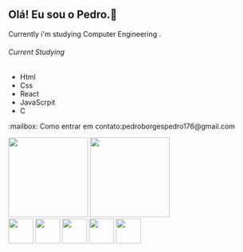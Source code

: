## Olá! Eu sou o Pedro.👋

Currently i'm studying Computer Engineering .
###### Current Studying
- Html
- Css
- React
- JavaScrpit
- C
<div>
  <p>
    :mailbox: Como entrar em contato:pedroborgespedro176@gmail.com
   
  </p>
</div>   

<div>
<img height="160em" src="https://github-readme-stats.vercel.app/api?username=pbcz1k4M&show_icons=true&theme=dark&include_all_commits=true&count_private=true"/>
<img height="160em" src="https://github-readme-stats.vercel.app/api/top-langs/?username=pbcz1k4M&layout=compact"/>
</div>
  <div style="display: inline_block">
    <img align="middle" height="50" width="50" src="https://cdn.jsdelivr.net/gh/devicons/devicon/icons/javascript/javascript-original.svg" />
    <img align="middle" height="50" width="50" src="https://cdn.jsdelivr.net/gh/devicons/devicon/icons/react/react-original.svg" />
    <img align="middle" height="50" width="50" src="https://cdn.jsdelivr.net/gh/devicons/devicon/icons/html5/html5-original.svg" />
    <img align="middle" height="50" width="50"src="https://cdn.jsdelivr.net/gh/devicons/devicon/icons/css3/css3-original.svg" />
    <img align="middle" height="50" width="50" src="https://cdn.jsdelivr.net/gh/devicons/devicon/icons/c/c-original.svg" />
   </div>
   
  ##
